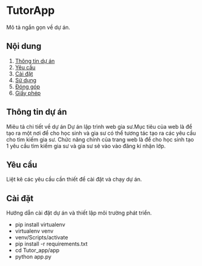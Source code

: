# TutorApp

Mô tả ngắn gọn về dự án.

## Nội dung

1. [Thông tin dự án](#thông-tin-dự-án)
2. [Yêu cầu](#yêu-cầu)
3. [Cài đặt](#cài-đặt)
4. [Sử dụng](#sử-dụng)
5. [Đóng góp](#đóng-góp)
6. [Giấy phép](#giấy-phép)

## Thông tin dự án

Miêu tả chi tiết về dự án
Dự án lập trình web gia sư.Mục tiêu của web là để tạo ra một nơi để cho học sinh và gia sư có thể tương tác tạo ra các yêu cầu cho tìm kiếm gia sư. Chức năng chính của trang web là để cho học sinh tạo 1 yêu cầu tìm kiếm gia sư và gia sư sẽ vào vào đăng kí nhận lớp.

## Yêu cầu

Liệt kê các yêu cầu cần thiết để cài đặt và chạy dự án.

## Cài đặt

Hướng dẫn cài đặt dự án và thiết lập môi trường phát triển.
- pip install virtualenv 
- virtualenv venv
- venv/Scripts/activate
- pip install -r requirements.txt 
- cd Tutor_app/app 
- python app.py 
```bash
